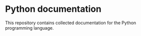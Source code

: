 # Python documentation
This repository contains collected documentation for the Python programming language.